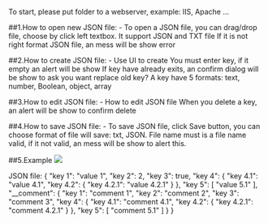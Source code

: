 To start, please put folder to a webserver, example: IIS, Apache ...

##1.How to open new JSON file:
    - To open a JSON file, you can drag/drop file, choose by click left textbox. It support JSON and TXT file
      If it is not right format JSON file, an mess will be show error

##2.How to create JSON file:
    - Use UI to create
      You must enter key, if it empty an alert will be show
      If key have already exits, an confirm dialog will be show to ask you want replace old key?
      A key have 5 formats: text, number, Boolean, object, array

##3.How to edit JSON file:
    - How to edit JSON file
      When you delete a key, an alert will be show to confirm delete

##4.How to save JSON file:
    - To save JSON file, click Save button, you can choose format of file will save: txt, JSON.
      File name must is a file name valid, if it not valid, an mess will be show to alert this.

##5.Example
<img src="http://i.imgur.com/OFl6cLK.png" />

JSON file:
    {
      "key 1": "value 1",
      "key 2": 2,
      "key 3": true,
      "key 4": {
        "key 4.1": "value 4.1",
        "key 4.2": {
          "key 4.2.1": "value 4.2.1"
        }
      },
      "key 5": [
        "value 5.1"
      ],
      "__comment": {
        "key 1": "comment 1",
        "key 2": "comment 2",
        "key 3": "comment 3",
        "key 4": {
          "key 4.1": "comment 4.1",
          "key 4.2": {
            "key 4.2.1": "comment 4.2.1"
          }
        },
        "key 5": [
          "comment 5.1"
        ]
      }
    }
